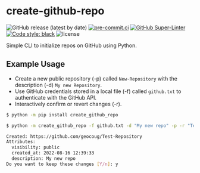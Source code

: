 # create-github-repo

![GitHub release (latest by date)](https://img.shields.io/github/v/release/geocoug/create-github-repo)
[![pre-commit.ci](https://results.pre-commit.ci/badge/github/geocoug/create-github-repo/main.svg)](https://results.pre-commit.ci/latest/github/geocoug/create-github-repo/main)
[![GitHub Super-Linter](https://github.com/geocoug/create-github-repo/workflows/lint%20code%20base/badge.svg)](https://github.com/marketplace/actions/super-linter)
[![Code style: black](https://img.shields.io/badge/code%20style-black-000000.svg)](https://github.com/psf/black)
![license](https://img.shields.io/github/license/geocoug/create-github-repo)

Simple CLI to initialize repos on GitHub using Python.

## Example Usage

- Create a new public repository (-p) called `New-Repository` with the description (-d) `My new Repository`.
- Use GitHub credentials stored in a local file (-f) called `github.txt` to authenticate with the GitHub API.
- Interactively confirm or revert changes (-r).

```bash
$ python -m pip install create_github_repo

$ python -m create_github_repo -f github.txt -d "My new repo" -p -r "Test Repository"

Created: https://github.com/geocoug/Test-Repository
Attributes:
  visibility: public
  created_at: 2022-08-16 12:39:33
  description: My new repo
Do you want to keep these changes [Y/n]: y
```

